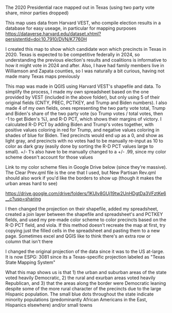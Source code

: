 The 2020 Presidential race mapped out in Texas (using two party vote share, minor parties dropped)

This map uses data from Harvard VEST, who compile election results in a database for easy useage, in particular for mapping purposes
https://dataverse.harvard.edu/dataset.xhtml?persistentId=doi:10.7910/DVN/K7760H

I created this map to show which candidate won which precincts in Texas in 2020. Texas is expected to be competitive federally in 2024, so understanding the previous election's results and coalitions is informative to how it might vote in 2024 and after. Also, I have had family members live in Williamson and Zapata counties, so I was naturally a bit curious, having not made many Texas maps previously

This map was made in QGIS using Harvard VEST's shapefile and data. To simplify the process, I made my own spreadsheet based on the one provided by VEST (included in the above folder), but only using 5 of their original fields (CNTY, PREC, PCTKEY, and Trump and Biden numbers). I also made 4 of my own fields, ones representing the two party vote total, Trump and Biden's share of the two party vote (so Trump votes / total votes, then -1 to get Biden's %), and R-D PCT, which shows their margins of victory. I calculated R-D PCT by adding Biden and Trump's votes together, with positive values coloring in red for Trump, and negative values coloring in shades of blue for Biden. Tied precincts would end up as a 0, and show as light gray, and precincts with no votes had to be manually re-input as 10 to color as dark gray (easily done by sorting the R-D PCT values large to small). +/- 1's also have to be manually changed to a +/- .99, since my color scheme doesn't account for those values

Link to my color scheme files in Google Drive below (since they're massive). The Clear Prev.qml file is the one that I used, but New Partisan Rev.qml should also work if you'd like the borders to show up (though it makes the urban areas hard to see)

https://drive.google.com/drive/folders/1KUlv8GUj19tw2UnHDgtDa3VFztKe6__c?usp=sharing

I then changed the projection on their shapefile, added my spreadsheet, created a join layer between the shapefile and spreadsheet's and PCTKEY fields, and used my pre-made color scheme to color precincts based on the R-D PCT field, and viola. If this method doesn't recreate the map at first, try copying just the filled cells in the spreadsheet and pasting them to a new page. Sometimes excel and QGIS like to think there's an extra row or column that isn't there

I changed the original projection of the data since it was to the US at-large. It is now ESPG: 3081 since its a Texas-specific projection labeled as "Texas State Mapping System"

What this map shows us is that 1) the urban and suburban areas of the state voted heavily Democratic, 2) the rural and exurban areas voted heavily Republican, and 3) that the areas along the border were Democratic leaning despite some of the more rural character of the precincts due to the large Hispanic population. The small blue dots throughout the state indicate minority populations (predominantly African Americans in the East, Hispanics elsewhere) and/or small towns
